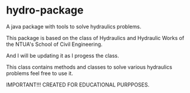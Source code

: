 # hydro-package
A java package with tools to solve hydraulics problems.

This package is based on the class of Hydraulics and Hydraulic Works 
of the NTUA's School of Civil Engineering. 

And I will be updating it as I progess the class.

This class contains methods and classes to solve various hydraulics 
problems feel free to use it.

IMPORTANT!!! CREATED FOR EDUCATIONAL PURPPOSES.
